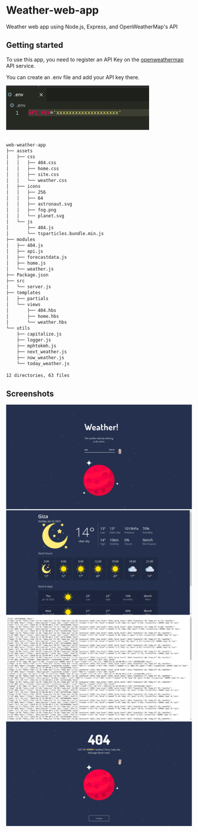 # Weather-web-app
Weather web app using Node.js, Express, and OpenWeatherMap's API

## Getting started
To use this app, you need to register an API Key on the [openweathermap](https://openweathermap.org/api) API service.


You can create an .env file and add your API key there.

![env](images/env.png)

## 
```
web-weather-app
├── assets
│   ├── css
│   │   ├── 404.css
│   │   ├── home.css
│   │   ├── site.css
│   │   └── weather.css
│   ├── icons
│   │   ├── 256
│   │   ├── 64
│   │   ├── astronaut.svg
│   │   ├── fog.png
│   │   └── planet.svg
│   └── js
│       ├── 404.js
│       └── tsparticles.bundle.min.js
├── modules
│   ├── 404.js
│   ├── api.js
│   ├── forecastdata.js
│   ├── home.js
│   └── weather.js
├── Package.json
├── src
│   └── server.js
├── templates
│   ├── partials
│   └── views
│       ├── 404.hbs
│       ├── home.hbs
│       └── weather.hbs
└── utils
    ├── capitalize.js
    ├── logger.js
    ├── mphtokmh.js
    ├── next_weather.js
    ├── now_weather.js
    └── today_weather.js

12 directories, 63 files
```

## Screenshots
![home](images/home.png)
![weather](images/weather.png)
![api](images/api.png)
![404](images/404.png)
